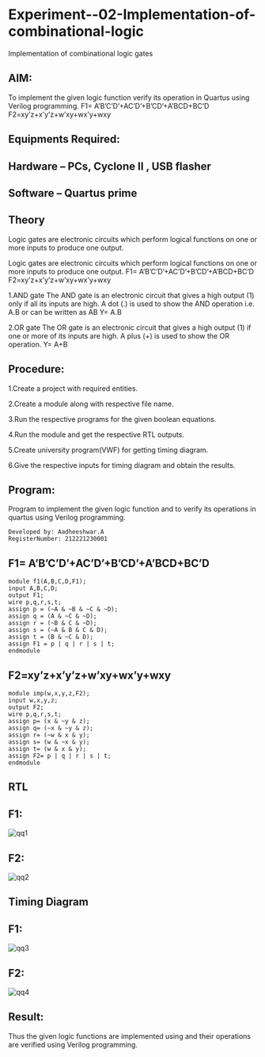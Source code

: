 # Experiment--02-Implementation-of-combinational-logic
Implementation of combinational logic gates
 
## AIM:
To implement the given logic function verify its operation in Quartus using Verilog programming.
 F1= A’B’C’D’+AC’D’+B’CD’+A’BCD+BC’D
F2=xy’z+x’y’z+w’xy+wx’y+wxy
 
 
 
## Equipments Required:
## Hardware – PCs, Cyclone II , USB flasher
## Software – Quartus prime


## Theory
Logic gates are electronic circuits which perform logical functions on one or more inputs to produce one output.

Logic gates are electronic circuits which perform logical functions on one or more inputs to produce one output. F1= A’B’C’D’+AC’D’+B’CD’+A’BCD+BC’D F2=xy’z+x’y’z+w’xy+wx’y+wxy

1.AND gate The AND gate is an electronic circuit that gives a high output (1) only if all its inputs are high. A dot (.) is used to show the AND operation i.e. A.B or can be written as AB Y= A.B

2.OR gate The OR gate is an electronic circuit that gives a high output (1) if one or more of its inputs are high. A plus (+) is used to show the OR operation. Y= A+B

## Procedure:
1.Create a project with required entities.

2.Create a module along with respective file name.

3.Run the respective programs for the given boolean equations.

4.Run the module and get the respective RTL outputs.

5.Create university program(VWF) for getting timing diagram.

6.Give the respective inputs for timing diagram and obtain the results.
## Program:

Program to implement the given logic function and to verify its operations in quartus using Verilog programming.
```
Developed by: Aadheeshwar.A
RegisterNumber: 212221230001
```
## F1= A’B’C’D’+AC’D’+B’CD’+A’BCD+BC’D
```
module f1(A,B,C,D,F1);
input A,B,C,D;
output F1;
wire p,q,r,s,t;
assign p = (~A & ~B & ~C & ~D);
assign q = (A & ~C & ~D);
assign r = (~B & C & ~D);
assign s = (~A & B & C & D);
assign t = (B & ~C & D);
assign F1 = p | q | r | s | t;
endmodule
```
## F2=xy’z+x’y’z+w’xy+wx’y+wxy
```
module imp(w,x,y,z,F2);
input w,x,y,z;
output F2;
wire p,q,r,s,t;
assign p= (x & ~y & z);
assign q= (~x & ~y & z);
assign r= (~w & x & y);
assign s= (w & ~x & y);
assign t= (w & x & y);
assign F2= p | q | r | s | t;
endmodule
```
## RTL
## F1:
![qq1](https://github.com/Vineesh-AI-DS/Experiment--02-Implementation-of-combinational-logic-/assets/93427254/4a0c2912-b4dd-4896-8605-79cbea53db68)


## F2:

![qq2](https://github.com/Vineesh-AI-DS/Experiment--02-Implementation-of-combinational-logic-/assets/93427254/ac278eda-5a27-4658-a1ff-7bba9f8decf9)

## Timing Diagram
## F1:
![qq3](https://github.com/Vineesh-AI-DS/Experiment--02-Implementation-of-combinational-logic-/assets/93427254/b09e5fea-aa3b-4ee3-903f-f4d06b30c353)

## F2:
![qq4](https://github.com/Vineesh-AI-DS/Experiment--02-Implementation-of-combinational-logic-/assets/93427254/ab8302e6-9378-4200-8d04-914b9b312f1f)

## Result:
Thus the given logic functions are implemented using  and their operations are verified using Verilog programming.

